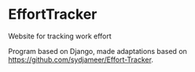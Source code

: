 # EffortTracker
Website for tracking work effort

Program based on Django, made adaptations based on https://github.com/sydjameer/Effort-Tracker.
